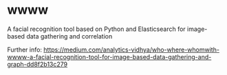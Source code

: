 # wwww
A facial recognition tool based on Python and Elasticsearch for image-based data gathering and correlation

Further info:
https://medium.com/analytics-vidhya/who-where-whomwith-wwww-a-facial-recognition-tool-for-image-based-data-gathering-and-graph-dd8f2b13c279

